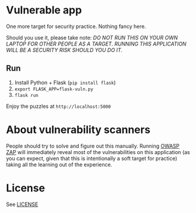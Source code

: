 # Vulnerable app

One more target for security practice. Nothing fancy here.

Should you use it, please take note:
*DO NOT RUN THIS ON YOUR OWN LAPTOP FOR OTHER PEOPLE AS A TARGET. RUNNING THIS APPLICATION WILL BE A SECURITY RISK SHOULD YOU DO IT.*

## Run

1. Install Python + Flask (```pip install flask```)
2. ```export FLASK_APP=flask-vuln.py```
3. ```flask run```

Enjoy the puzzles at ```http://localhost:5000```


# About vulnerability scanners

People should try to solve and figure out this manually. Running [OWASP ZAP](https://www.owasp.org/index.php/OWASP_Zed_Attack_Proxy_Project) will immediately reveal most of the vulnerabilities on this application (as you can expect, given that this is intentionally a soft target for practice) taking all the learning out of the experience.


# License

See [LICENSE](LICENSE)